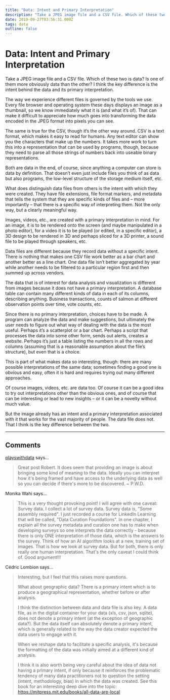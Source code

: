 ```yaml
---
title: "Data: Intent and Primary Interpretation"
description: "Take a JPEG image file and a CSV file. Which of these two is data? Is one of them more obviously data than the other? I think the key difference is the intent behind the data and its primary interpretation."
date: 2019-09-27T03:56:31.000Z
tags: data
outline: false
---
```


# Data: Intent and Primary Interpretation

Take a JPEG image file and a CSV file. Which of these two is data? Is one of them more obviously data than the other? I think the key difference is the intent behind the data and its primary interpretation.

The way we experience different files is governed by the tools we use. Every file browser and operating system these days displays an image as a thumbnail, so we know immediately what it is (and what it’s of). That can make it difficult to appreciate how much goes into transforming the data encoded in the JPEG format into pixels you can see.

The same is true for the CSV, though it’s the other way around. CSV is a text format, which makes it easy to read for humans. Any text editor can show you the characters that make up the numbers. It takes more work to turn this into a representation that can be used by programs, though, because they need to parse all those strings of numbers back into useable binary representations. 

Both are data in the end, of course, since anything a computer can store is data by definition. That doesn’t even just include files you think of as data but also programs, the low-level structure of the storage medium itself, etc.

What does distinguish data files from others is the intent with which they were created. They have file extensions, file format markers, and metadata that tells the system that they are specific kinds of files and&nbsp;– more importantly – that there is a specific way of interpreting them. Not the only way, but a clearly meaningful way.

Images, videos, etc., are created with a primary interpretation in mind. For an image, it is to be rendered onto the screen (and maybe manipulated in a photo editor), for a video it is to be played (or edited, in a specific editor), a 3D design to be rendered in 3D and perhaps sliced for a 3D printer, a sound file to be played through speakers, etc.

Data files are different because they record data without a specific intent. There is nothing that makes one CSV file work better as a bar chart and another better as a line chart. One data file isn’t better aggregated by year while another needs to be filtered to a particular region first and then summed up across vendors.

The data that is of interest for data analysis and visualization is different from images because it does not have a primary interpretation. A database table can contain many different kinds of data in each of its columns, describing anything. Business transactions, counts of salmon at different observation points over time, vote counts, etc.

Since there is no primary interpretation, choices have to be made. A program can analyze the data and make suggestions, but ultimately the user needs to figure out what way of dealing with the data is the most useful. Perhaps it’s a scatterplot or a bar chart. Perhaps a script that processes the data into some other form, sends out alerts, creates a website. Perhaps it’s just a table listing the numbers in all the rows and columns (assuming that is a reasonable assumption about the file’s structure), but even that is a choice.

This is part of what makes data so interesting, though: there are many possible interpretations of the same data; sometimes finding a good one is obvious and easy, often it is hard and requires trying out many different approaches.

Of course images, videos, etc. are data too. Of course it can be a good idea to try out interpretations other than the obvious ones, and of course that can be interesting or lead to new insights – or it can be a novelty without much value.

But the image already has an intent and a primary interpretation associated with it that works for the vast majority of people. The data file does not. That I think is the key difference between the two.


---
## Comments

<a href="http://playswithdata.wordpress.com" rel="nofollow noopener" target="_blank">playswithdata</a> says…
>	Great post Robert.  It does seem that providing an image is about bringing some kind of meaning to the data.  Ideally you can interpret how it's being framed and have access to the underlying data as well so you can decide if there's more to be discovered. 
>	~ P.W.D.

Monika Wahi says…
>	This is a very thought provoking point! I will agree with one caveat: Survey data. I collect a lot of survey data. Survey data is, "Some assembly required". I just recorded a course for LinkedIn Learning that will be called, "Data Curation Foundations". In one chapter, I explain all the survey metadata and curation one has to make when developing surveys so one interprets the data correctly - because there is only ONE interpretation of those data, which is the answers to the survey. Think of how an AI algorithm looks at a new, training set of images. That is how we look at survey data. But for both, there is only really one human interpretation. That's the only caveat I could think of. Good argument!!!

Cédric Lombion says…
>	Interesting, but I feel that this raises more questions.
>	
>	What about geographic data? There is a primary intent which is to produce a geographical representation, whether before or after analysis.
>	
>	I think the distinction between data and data file is also key. A data file, as in the digital container for your data (xls, csv, json, sqlite), does not denote a primary intent (at the exception of geographic data?). But the data itself can absolutely denote a primary intent, which is generally related to the way the data creator expected the data users to engage with it. 
>	
>	When we reshape data to facilitate a specific analysis, it's because the formatting of the data was initially aimed at a different kind of analysis.
>	
>	I think it is also worth being very careful about the idea of data not having a primary intent, if only because it reinforces the problematic tendency of many data practitioners not to question the setting (intent, methodology, bias) in which the data was created. See this book for an interesting deep dive into the topic: https://mitpress.mit.edu/books/all-data-are-local


